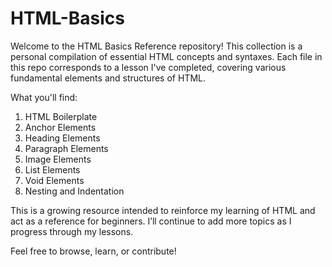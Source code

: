 # HTML-Basics
Welcome to the HTML Basics Reference repository! This collection is a personal compilation of essential HTML concepts and syntaxes. Each file in this repo corresponds to a lesson I've completed, covering various fundamental elements and structures of HTML.

What you'll find: 
  1. HTML Boilerplate
  2. Anchor Elements
  3. Heading Elements
  4. Paragraph Elements
  5. Image Elements
  6. List Elements 
  7. Void Elements
  8. Nesting and Indentation

This is a growing resource intended to reinforce my learning of HTML and act as a reference for beginners. I’ll continue to add more topics as I progress through my lessons.

Feel free to browse, learn, or contribute!
